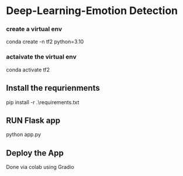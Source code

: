 # Deep-Learning-Emotion Detection

### create a virtual env
conda create -n tf2 python=3.10

### actaivate the virtual env
conda activate tf2

## Install the requrienments
pip install -r .\requirements.txt

## RUN Flask app
python app.py

## Deploy the App
Done via colab using Gradio